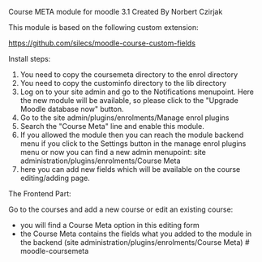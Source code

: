 Course META module for moodle 3.1
Created By Norbert Czirjak

This module is based on the following custom extension:

https://github.com/silecs/moodle-course-custom-fields



Install steps:

1. You need to copy the coursemeta directory to the enrol directory
2. You need to copy the custominfo directory to the lib directory
3. Log on to your site admin and go to the Notifications menupoint. Here the new module will be available, so please click to the "Upgrade Moodle database now" button.
4. Go to the site admin/plugins/enrolments/Manage enrol plugins
5. Search the "Course Meta" line and enable this module. 
6. If you allowed the module then you can reach the module backend menu if you click to the Settings button in the manage enrol plugins menu or now you can find a new admin menupoint: site administration/plugins/enrolments/Course Meta
7. here you can add new fields which will be available on the course editing/adding page.

The Frontend Part:

Go to the courses and add a new course or edit an existing course:
- you will find a Course Meta option in this editing form
- the Course Meta contains the fields what you added to the module in the backend (site administration/plugins/enrolments/Course Meta) #   m o o d l e - c o u r s e m e t a  
 